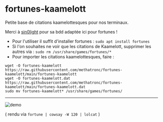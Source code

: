 # fortunes-kaamelott
Petite base de citations kaamelottesques pour nos terminaux.

Merci à [sin0light](https://github.com/sin0light/api-kaamelott) pour sa bdd adaptée ici pour fortunes !

* Pour l'utiliser il suffit d'installer fortunes :
`sudo apt install fortunes`
* Si l'on souhaites ne voir que les citations de Kaamelott, supprimer les autres via :
`sudo rm /usr/share/games/fortunes/*`
* Pour importer les citations kaamelottesques, faire :
```
wget -O fortunes-kaamelott https://raw.githubusercontent.com/methatronc/fortunes-kaamelott/main/fortunes-kaamelott
wget -O fortunes-kaamelott.dat https://raw.githubusercontent.com/methatronc/fortunes-kaamelott/main/fortunes-kaamelott.dat
sudo mv fortunes-kaamelott* /usr/share/games/fortunes/
```
---
![demo](https://user-images.githubusercontent.com/58328740/203331622-1d56e32b-1279-4fd3-9d55-77abc1926249.png)

( rendu via `fortune | cowsay -W 120 | lolcat` )
